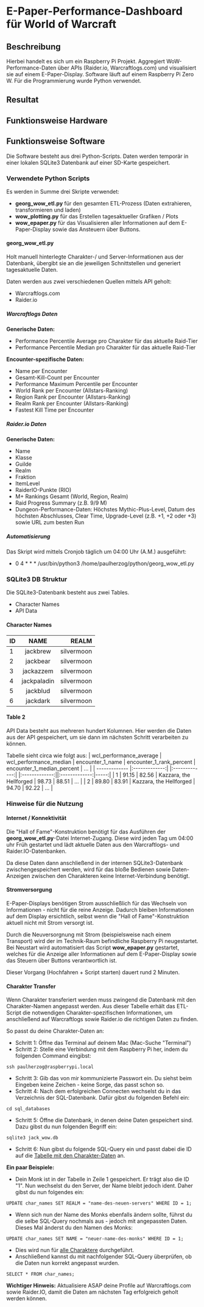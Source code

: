 # E-Paper-Performance-Dashboard für World of Warcraft

## Beschreibung

Hierbei handelt es sich um ein Raspberry Pi Projekt. Aggregiert WoW-Performance-Daten über APIs (Raider.io, Warcraftlogs.com) und visualisiert sie auf einem E-Paper-Display. Software läuft auf einem Raspberry Pi Zero W. Für die Programmierung wurde Python verwendet. 

## Resultat

## Funktionsweise Hardware

## Funktionsweise Software
Die Software besteht aus drei Python-Scripts. Daten werden temporär in einer lokalen SQLite3 Datenbank auf einer SD-Karte gespeichert.

### Verwendete Python Scripts
Es werden in Summe drei Skripte verwendet:
- **georg_wow_etl.py** für den gesamten ETL-Prozess (Daten extrahieren, transformieren und laden)
- **wow_plotting.py** für das Erstellen tagesaktueller Grafiken / Plots
- **wow_epaper.py** für das Visualisieren aller Informationen auf dem E-Paper-Display sowie das Ansteuern über Buttons.

#### georg_wow_etl.py
Holt manuell hinterlegte Charakter-/ und Server-Informationen aus der Datenbank, übergibt sie an die jeweiligen Schnittstellen und generiert tagesaktuelle Daten.

Daten werden aus zwei verschiedenen Quellen mittels API geholt:
- Warcraftlogs.com
- Raider.io

##### Warcraftlogs Daten
**Generische Daten:**
- Performance Percentile Average pro Charakter für das aktuelle Raid-Tier
- Performance Percentile Median pro Charakter für das aktuelle Raid-Tier

**Encounter-spezifische Daten:**
- Name per Encounter
- Gesamt-Kill-Count per Encounter
- Performance Maximum Percentile per Encounter
- World Rank per Encounter (Allstars-Ranking)
- Region Rank per Encounter (Allstars-Ranking)
- Realm Rank per Encounter (Allstars-Ranking)
- Fastest Kill Time per Encounter

##### Raider.io Daten
**Generische Daten:**
- Name
- Klasse
- Guilde
- Realm
- Fraktion
- ItemLevel
- RaiderIO-Punkte (RIO)
- M+ Rankings Gesamt (World, Region, Realm)
- Raid Progress Summary (z.B. 9/9 M)
- Dungeon-Performance-Daten: Höchstes Mythic-Plus-Level, Datum des höchsten Abschlusses, Clear Time, Upgrade-Level (z.B. +1, +2 oder +3) sowie URL zum besten Run

##### Automatisierung
Das Skript wird mittels Cronjob täglich um 04:00 Uhr (A.M.) ausgeführt:
- 0 4 * * * /usr/bin/python3 /home/paulherzog/python/georg_wow_etl.py

 ### SQLite3 DB Struktur
 Die SQLite3-Datenbank besteht aus zwei Tables.

 - Character Names
 - API Data

 #### Character Names
 | ID  | NAME  | REALM  |
| ------------- |:-------------:| -----:|
| 1 | jackbrew | silvermoon |
| 2 | jackbear | silvermoon |
| 3 | jackazzem | silvermoon |
| 4 | jackpaladin | silvermoon |
| 5 | jackblud | silvermoon |
| 6 | jackdark | silvermoon |


 #### Table 2
 API Data besteht aus mehreren hundert Kolumnen. Hier werden die Daten aus der API gespeichert, um sie dann im nächsten Schritt verarbeiten zu können.

 Tabelle sieht circa wie folgt aus:
 | wcl_performance_average  | wcl_performance_median  | encounter_1_name  | encounter_1_rank_percent | encounter_1_median_percent | ... |
| ------------- |:-------------:| |:-------------:| |:-------------:||:-------------:|-----:|
| 1 | 91.15 | 82.56 | Kazzara, the Hellforged | 98.73 | 88.51 | ... |
| 2 | 89.80 | 83.91 | Kazzara, the Hellforged | 94.70 | 92.22 | ... |


 ### Hinweise für die Nutzung

 #### Internet / Konnektivität
 Die "Hall of Fame"-Konstruktion benötigt für das Ausführen der **georg_wow_etl.py**-Datei Internet-Zugang. Diese wird jeden Tag um 04:00 uhr Früh gestartet und lädt aktuelle Daten aus den Warcraftlogs- und Raider.IO-Datenbanken.

 Da diese Daten dann anschließend in der internen SQLite3-Datenbank zwischengespeichert werden, wird für das bloße Bedienen sowie Daten-Anzeigen zwischen den Charakteren keine Internet-Verbindung benötigt.


 #### Stromversorgung
 E-Paper-Displays benötigen Strom ausschließlich für das Wechseln von Informationen - nicht für die reine Anzeige. Dadurch bleiben Informationen auf dem Display ersichtlich, selbst wenn die "Hall of Fame"-Konstruktion aktuell nicht mit Strom versorgt ist.

 Durch die Neuversorgnung mit Strom (beispielsweise nach einem Transport) wird der im Technik-Raum befindliche Raspberry Pi neugestartet. Bei Neustart wird automatisiert das Script **wow_epaper.py** gestartet, welches für die Anzeige aller Informationen auf dem E-Paper-Display sowie das Steuern über Buttons verantwortlich ist.

 Dieser Vorgang (Hochfahren + Script starten) dauert rund 2 Minuten.


 #### Charakter Transfer
 Wenn Charakter transferiert werden muss zwingend die Datenbank mit den Charakter-Namen angepasst werden. Aus dieser Tabelle erhält das ETL-Script die notwendigen Charakter-spezifischen Informationen, um anschließend auf Warcraftlogs sowie Raider.io die richtigen Daten zu finden.

 So passt du deine Charakter-Daten an:

 - Schritt 1: Öffne das Terminal auf deinem Mac (Mac-Suche "Terminal")
 - Schritt 2: Stelle eine Verbindung mit dem Raspberry Pi her, indem du folgenden Command eingibst:
 
```
ssh paulherzog@raspberrypi.local
```

- Schritt 3: Gib das von mir kommunizierte Passwort ein. Du siehst beim Eingeben keine Zeichen - keine Sorge, das passt schon so.
- Schritt 4: Nach dem erfolgreichen Connecten wechselst du in das Verzeichnis der SQL-Datenbank. Dafür gibst du folgenden Befehl ein:

```
cd sql_databases
```
- Schritt 5: Öffne die Datenbank, in denen deine Daten gespeichert sind. Dazu gibst du nun folgenden Begriff ein:
```
sqlite3 jack_wow.db
```
- Schritt 6: Nun gibst du folgende SQL-Query ein und passt dabei die ID auf die [Tabelle mit den Charakter-Daten](https://github.com/curarin/raspi-jack-wow#character-names) an.

**Ein paar Beispiele:**
- Dein Monk ist in der Tabelle in Zeile 1 gespeichert. Er trägt also die ID "1". Nun wechselst du den Server, der Name bleibt jedoch ident. Daher gibst du nun folgendes ein:
```
UPDATE char_names SET REALM = "name-des-neuen-servers" WHERE ID = 1;
```
- Wenn sich nun der Name des Monks ebenfalls ändern sollte, führst du die selbe SQL-Query nochmals aus - jedoch mit angepassten Daten. Dieses Mal änderst du den Namen des Monks:
```
UPDATE char_names SET NAME = "neuer-name-des-monks" WHERE ID = 1;
```
- Dies wird nun für [alle Charaktere](https://github.com/curarin/raspi-jack-wow#character-names) durchgeführt.
- Anschließend kannst du mit nachfolgender SQL-Query überprüfen, ob die Daten nun korrekt angepasst wurden.
```
SELECT * FROM char_names;
```

**Wichtiger Hinweis:** Aktualisiere ASAP deine Profile auf Warcraftlogs.com sowie Raider.IO, damit die Daten am nächsten Tag erfolgreich geholt werden können.